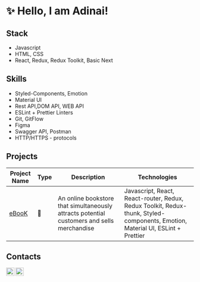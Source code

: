 # ✨ Hello, I am Adinai!

## Stack

- Javascript
- HTML, CSS
- React, Redux, Redux Toolkit, Basic Next

## Skills

- Styled-Components, Emotion 
- Material UI
- Rest API,DOM API, WEB API
- ESLint + Prettier Linters
- Git, GitFlow
- Figma
- Swagger API, Postman
- HTTP/HTTPS - protocols

## Projects

| Project Name | Type | Description | Technologies |
|---|---|---|---|
| [eBooK](https://github.com/peaksoft-school/peaksoft-ebook-web) | 💼 | An online bookstore that simultaneously attracts potential customers and sells merchandise | Javascript, React, React-router, Redux, Redux Toolkit, Redux-thunk, Styled-components, Emotion, Material UI, ESLint + Prettier|

## Contacts
[<img align="left" width="22px" alt="javeoff | Telegram" src="https://simpleicons.org/icons/telegram.svg" />](https://t.me/adinainz)
[<img align="left" width="22px" alt="javeoff | Email" src="https://simpleicons.org/icons/gmail.svg" />](adinainiiazbek@gmail.com)
